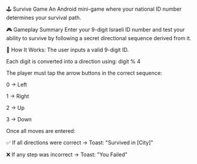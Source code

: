 🕹️ Survive Game
An Android mini-game where your national ID number determines your survival path.

🎮 Gameplay Summary
Enter your 9-digit Israeli ID number and test your ability to survive by following a secret directional sequence derived from it.

🔢 How It Works:
The user inputs a valid 9-digit ID.

Each digit is converted into a direction using: digit % 4

The player must tap the arrow buttons in the correct sequence:

0 → Left

1 → Right

2 → Up

3 → Down

Once all moves are entered:

✅ If all directions were correct → Toast: "Survived in [City]"

❌ If any step was incorrect → Toast: "You Failed"
